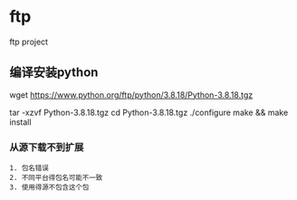 # ftp
ftp project

## 编译安装python
wget https://www.python.org/ftp/python/3.8.18/Python-3.8.18.tgz

tar -xzvf Python-3.8.18.tgz
cd Python-3.8.18.tgz
./configure
make && make install




### 从源下载不到扩展
```
1. 包名错误
2. 不同平台得包名可能不一致
3. 使用得源不包含这个包
```
